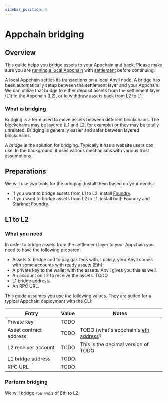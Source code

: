 ```yaml
---
sidebar_position: 6
---
```


# Appchain bridging

## Overview

This guide helps you bridge assets to your Appchain and back. Please make sure you are [running a local Appchain](/quickstart/run_appchain) with [settlement](/concepts/settlement) before continuing.

A local Appchain settles its transactions on a local Anvil node. A bridge has been automatically setup between the settlement layer and your Appchain. We can utilize that bridge to either deposit assets from the settlement layer (L1) to the Appchain (L2), or to withdraw assets back from L2 to L1.

### What is bridging

Bridging is a term used to move assets between different blockchains. The blockchains may be layered (L1 and L2, for example) or they may be totally unrelated. Bridging is generally easier and safer between layered blockchains.

A *bridge* is the solution for bridging. Typically it has a website users can use. In the background, it uses various mechanisms with various trust assumptions.

## Preparations

We will use two tools for the bridging. Install them based on your needs:
- If you want to bridge assets from L1 to L2, install [Foundry](https://book.getfoundry.sh/getting-started/installation).
- If you want to bridge assets from L2 to L1, install both Foundry and [Starknet Foundry](https://foundry-rs.github.io/starknet-foundry/getting-started/installation.html).

## L1 to L2

### What you need

In order to bridge assets from the settlement layer to your Appchain you need to have the following prepared:
- Assets to bridge and to pay gas fees with. Luckily, your Anvil comes with some accounts with ready assets (Eth).
- A private key to the wallet with the assets. Anvil gives you this as well.
- An account on L2 to receive the assets. TODO
- L1 bridge address.
- An RPC URL.

This guide assumes you use the following values. They are suited for a typical Appchain deployment with the CLI:

| Entry | Value | Notes |
| ---------- | ---------- | -------- |
| Private key       | TODO | |
| Asset contract address      | TODO | TODO (what's appchain's [eth address](https://github.com/starknet-io/starknet-addresses/blob/master/bridged_tokens/sepolia.json)? |
| L2 receiver account      | TODO     | This is the decimal version of TODO |
| L1 bridge address    | TODO | |
| RPC URL | TODO | |


### Perform bridging

We will bridge `456 weis` of Eth to L2.

